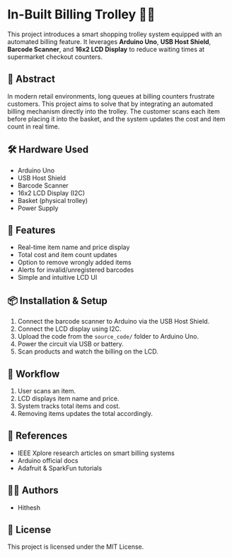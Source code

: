# In-Built Billing Trolley 🛒💡

This project introduces a smart shopping trolley system equipped with an automated billing feature. It leverages **Arduino Uno**, **USB Host Shield**, **Barcode Scanner**, and **16x2 LCD Display** to reduce waiting times at supermarket checkout counters.

## 📌 Abstract

In modern retail environments, long queues at billing counters frustrate customers. This project aims to solve that by integrating an automated billing mechanism directly into the trolley. The customer scans each item before placing it into the basket, and the system updates the cost and item count in real time.

## 🛠️ Hardware Used

- Arduino Uno
- USB Host Shield
- Barcode Scanner
- 16x2 LCD Display (I2C)
- Basket (physical trolley)
- Power Supply

## 🧠 Features

- Real-time item name and price display
- Total cost and item count updates
- Option to remove wrongly added items
- Alerts for invalid/unregistered barcodes
- Simple and intuitive LCD UI

## 📦 Installation & Setup

1. Connect the barcode scanner to Arduino via the USB Host Shield.
2. Connect the LCD display using I2C.
3. Upload the code from the `source_code/` folder to Arduino Uno.
4. Power the circuit via USB or battery.
5. Scan products and watch the billing on the LCD.

## 🔄 Workflow

1. User scans an item.
2. LCD displays item name and price.
3. System tracks total items and cost.
4. Removing items updates the total accordingly.

## 🔗 References

- IEEE Xplore research articles on smart billing systems
- Arduino official docs
- Adafruit & SparkFun tutorials

## 👨‍💻 Authors

- Hithesh

## 📜 License

This project is licensed under the MIT License.
